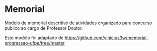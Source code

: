 # Memorial

Modelo de memorial descritivo de atividades organizado para concurso publico ao cargo de Professor Doutor.

Este modelo foi adaptado de https://github.com/vinicius3w/memorial-progressao-ufpe/tree/master
